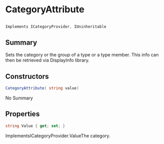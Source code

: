 # CategoryAttribute

## 
```c#
Implements ICategoryProvider, IUninheritable
```

## Summary

Sets the category or the group of a type or a type member.
This info can then be retrieved via DisplayInfo library.
## Constructors

```c#
CategoryAttribute( string value) 
```
No Summary
## Properties

```c#
string Value { get; set; } 
```
ImplementsICategoryProvider.ValueThe category.
